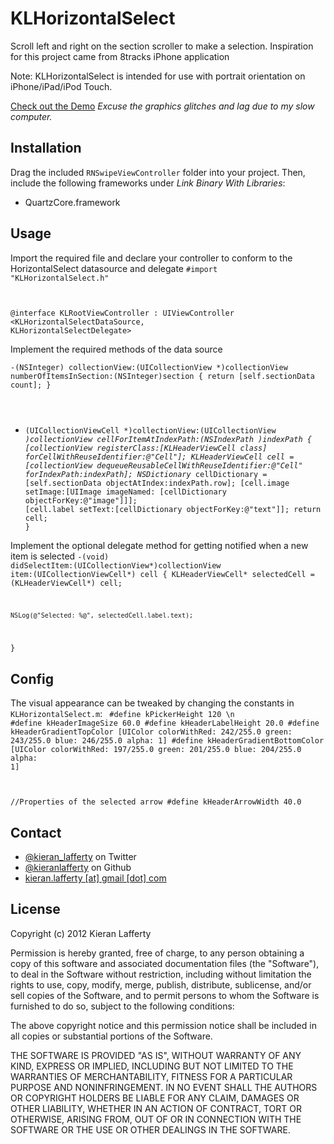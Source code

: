 KLHorizontalSelect
=======

Scroll left and right on the section scroller to make a selection. Inspiration for this project came from 8tracks iPhone application

Note: KLHorizontalSelect is intended for use with portrait orientation on iPhone/iPad/iPod Touch.

[Check out the Demo](http://www.youtube.com/watch?v=uzWZG99SAF0&feature=youtube_gdata_player) *Excuse the graphics glitches and lag due to my slow computer.*

## Installation ##

Drag the included <code>RNSwipeViewController</code> folder into your project. Then, include the following frameworks under *Link Binary With Libraries*:

* QuartzCore.framework
## Usage ##

Import the required file and declare your controller to conform to the HorizontalSelect datasource and delegate
<code>#import "KLHorizontalSelect.h"

@interface KLRootViewController : UIViewController <KLHorizontalSelectDataSource, KLHorizontalSelectDelegate></code>

Implement the required methods of the data source 

<code>-(NSInteger) collectionView:(UICollectionView *)collectionView numberOfItemsInSection:(NSInteger)section {
    return [self.sectionData count];
}
- (UICollectionViewCell *)collectionView:(UICollectionView *)collectionView cellForItemAtIndexPath:(NSIndexPath *)indexPath {
    [collectionView registerClass:[KLHeaderViewCell class] forCellWithReuseIdentifier:@"Cell"];
    KLHeaderViewCell* cell = [collectionView dequeueReusableCellWithReuseIdentifier:@"Cell" forIndexPath:indexPath];
    NSDictionary* cellDictionary = [self.sectionData objectAtIndex:indexPath.row];
    [cell.image setImage:[UIImage imageNamed: [cellDictionary objectForKey:@"image"]]];
    [cell.label setText:[cellDictionary objectForKey:@"text"]];
    return cell;
}</code>

Implement the optional delegate method for getting notified when a new item is selected
<code>-(void) didSelectItem:(UICollectionView*)collectionView item:(UICollectionViewCell*) cell {
    KLHeaderViewCell* selectedCell = (KLHeaderViewCell*) cell;
    
    NSLog(@"Selected: %@", selectedCell.label.text);
}</code>

## Config ##
The visual appearance can be tweaked by changing the constants in <code>KLHorizontalSelect.m</code>:
<code>
\#define kPickerHeight 120 \n
\#define kHeaderImageSize 60.0
\#define kHeaderLabelHeight 20.0
\#define kHeaderGradientTopColor  [UIColor colorWithRed: 242/255.0 green: 243/255.0 blue: 246/255.0 alpha: 1]
\#define kHeaderGradientBottomColor  [UIColor colorWithRed: 197/255.0 green: 201/255.0 blue: 204/255.0 alpha: 1]

//Properties of the selected arrow
\#define kHeaderArrowWidth 40.0
</code>

## Contact ##

* [@kieran_lafferty](https://twitter.com/kieran_lafferty) on Twitter
* [@kieranlafferty](https://github.com/kieranlafferty) on Github
* <a href="mailTo:kieran.lafferty@gmail.com">kieran.lafferty [at] gmail [dot] com</a>

## License ##

Copyright (c) 2012 Kieran Lafferty

Permission is hereby granted, free of charge, to any person obtaining a copy
of this software and associated documentation files (the "Software"), to deal
in the Software without restriction, including without limitation the rights
to use, copy, modify, merge, publish, distribute, sublicense, and/or sell
copies of the Software, and to permit persons to whom the Software is
furnished to do so, subject to the following conditions:

The above copyright notice and this permission notice shall be included in
all copies or substantial portions of the Software.

THE SOFTWARE IS PROVIDED "AS IS", WITHOUT WARRANTY OF ANY KIND, EXPRESS OR
IMPLIED, INCLUDING BUT NOT LIMITED TO THE WARRANTIES OF MERCHANTABILITY,
FITNESS FOR A PARTICULAR PURPOSE AND NONINFRINGEMENT. IN NO EVENT SHALL THE
AUTHORS OR COPYRIGHT HOLDERS BE LIABLE FOR ANY CLAIM, DAMAGES OR OTHER
LIABILITY, WHETHER IN AN ACTION OF CONTRACT, TORT OR OTHERWISE, ARISING FROM,
OUT OF OR IN CONNECTION WITH THE SOFTWARE OR THE USE OR OTHER DEALINGS IN
THE SOFTWARE.